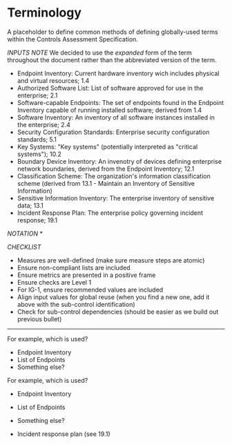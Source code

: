# Terminology

A placeholder to define common methods of defining globally-used terms within the Controls Assessment Specification.

*INPUTS*
*NOTE* We decided to use the _expanded_ form of the term throughout the document rather than the abbreviated version of the term.
* Endpoint Inventory: Current hardware inventory wich includes physical and virtual resources; 1.4
* Authorized Software List: List of software approved for use in the enterprise; 2.1
* Software-capable Endpoints: The set of endpoints found in the Endpoint Inventory capable of running installed software; derived from 1.4
* Software Inventory: An inventory of all software instances installed in the enterprise; 2.4
* Security Configuration Standards: Enterprise security configuration standards; 5.1
* Key Systems: "Key systems" (potentially interpreted as "critical systems"); 10.2
* Boundary Device Inventory: An invenotry of devices defining enterprise network boundaries, derived from the Endpoint Inventory; 12.1
* Classification Scheme: The organization's information classification scheme (derived from 13.1 - Maintain an Inventory of Sensitive Information)
* Sensitive Information Inventory: The enterprise inventory of sensitive data; 13.1
* Incident Response Plan: The enterprise policy governing incident response; 19.1

*NOTATION*
*

*CHECKLIST*

* Measures are well-defined (make sure measure steps are atomic)
* Ensure non-compliant lists are included
* Ensure metrics are presented in a positive frame
* Ensure checks are Level 1
* For IG-1, ensure recommended values are included
* Align input values for global reuse (when you find a new one, add it above with the sub-control identification)
* Check for sub-control dependencies (should be easier as we build out previous bullet)

----
For example, which is used?
- Endpoint Inventory
- List of Endpoints
- Something else?

For example, which is used?
- Endpoint Inventory
- List of Endpoints
- Something else?



- Incident response plan (see 19.1)

